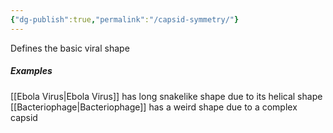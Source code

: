```yaml
---
{"dg-publish":true,"permalink":"/capsid-symmetry/"}
---
```


Defines the basic viral shape

##### Examples
[[Ebola Virus\|Ebola Virus]] has long snakelike shape due to its helical shape
[[Bacteriophage\|Bacteriophage]] has a weird shape due to a complex capsid
